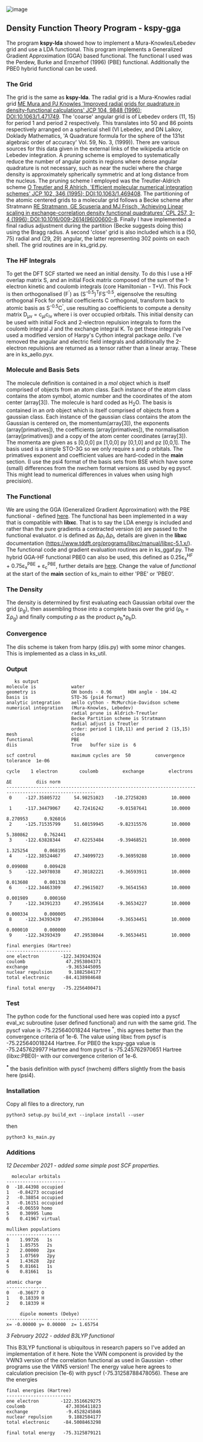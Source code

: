 ![image](https://user-images.githubusercontent.com/73105740/142720205-ddb5a6ad-4d6c-4a1a-8171-9ea1af5eece4.png)
## Density Function Theory Program - kspy-gga
  The program **kspy-lda** showed how to implement a Mura-Knowles/Lebedev grid and use a LDA functional. This program implements a Generalized Gradient Approximation (GGA) based functional. The functional I used was the Perdew, Burke and Ernzerhof (1996) (PBE) functional. Additionally the PBE0 hybrid functional can be used.

### The Grid
  The grid is the same as **kspy-lda**. The radial grid is a Mura-Knowles radial grid [ME Mura and PJ Knowles 'Improved radial grids for quadrature in density-functional calculations' JCP 104, 9848 (1996); DOI:10.1063/1.471749](https://aip.scitation.org/doi/10.1063/1.471749). The 'coarse' angular grid is of Lebedev orders (11, 15) for period 1 and period 2 respectively. This translates into 50 and 86 points respectively arranged on a spherical shell (VI Lebedev, and DN Laikov, Doklady Mathematics, 'A Quadrature formula for the sphere of the 131st algebraic order of accuracy' Vol. 59, No. 3, (1999)). There are various sources for this data given in the external links of the wikipedia article on Lebedev integration.  A pruning scheme is employed to systematically reduce the number of angular points in regions where dense angular quadrature is not necessary, such as near the nuclei where the charge density is approximately spherically symmetric and at long distance from the nucleus. The pruning scheme I employed was the Treutler-Aldrich scheme [O Treutler and R Ahlrich, 'Efficient molecular numerical integration schemes' JCP 102, 346 (1995); DOI:10.1063/1.469408](https://aip.scitation.org/doi/pdf/10.1063/1.469408). The partitioning of the atomic centered grids to a molecular grid follows a Becke scheme after Stratmann [RE Stratmann, GE Scuseria and MJ Frisch, 'Achieving Linear scaling in exchange-correlation density functional quadratures' CPL 257, 3-4 (1996); DOI:10.1016/009-2614(96)00600-8](https://www.sciencedirect.com/science/article/abs/pii/0009261496006008?via%3Dihub). Finally I have implemented a final radius adjustment during the partition (Becke suggests doing this) using the Bragg radius. A second 'close' grid is also included which is a (50, 75) radial and (29, 29) angular, the latter representing 302 points on each shell. The grid routines are in ks_grid.py.

### The HF Integrals
  To get the DFT SCF started we need an initial density. To do this I use a HF overlap matrix S, and an initial Fock matrix composed of the sum of the 1-electron kinetic and coulomb integrals (core Hamiltonian - T+V). This Fock is then orthogonalised (F<sup>'</sup>) as (S<sup>-0.5</sup>)<sup>T</sup>FS<sup>-0.5</sup>, eigensolve the resulting orthogonal Fock for orbital coefficients C orthogonal, transform back to atomic basis as S<sup>-0.5</sup>C<sup>'</sup>, use resulting ao coefficients to compute a density matrix D<sub>&mu;&nu;</sub> = c<sub>&mu;i</sub>c<sub>i&nu;</sub> where i is over occupied orbitals. This initial density can be used with initial Fock and 2-electron repulsion integrals to form the coulomb integral J and the exchange integral K. To get these integrals I've used a modified version of Harpy's Cython integral package *aello*. I've removed the angular and electric field integrals and additionally the 2-electron repulsions are returned as a tensor rather than a linear array. These are in ks_aello.pyx.

### Molecule and Basis Sets
  The molecule definition is contained in a *mol* object which is itself comprised of objects from an atom class. Each instance of the atom class contains the atom symbol, atomic number and the coordinates of the atom center (array[3]). The molecule is hard coded as H<sub>2</sub>O. The basis is contained in an *orb* object which is itself comprised of objects from a gaussian class. Each instance of the gaussian class contains the atom the Gaussian is centered on, the momentum(array[3]), the exponents (array[primatives]), the coefficients (array[primatives]), the normalisation (array[primatives]) and a copy of the atom center coordinates (array[3]). The momenta are given as s [0,0,0] px [1,0,0] py [0,1,0] and pz [0,0,1]. The basis used is a simple STO-3G so we only require s and p orbitals. The primatives exponent and coefficient values are hard-coded in the __main__ section. (I use the psi4 format of the basis sets from BSE which have some (small) differences from the nwchem format versions as used by eg pyscf. This might lead to numerical differences in values when using high precision).

### The Functional
  We are using the GGA (Generalized Gradient Approximation) with the PBE functional - defined [here](https://www.chem.uci.edu/~kieron/dft/pubs/PBE97.pdf). The functional has been implemented in a way that is compatible with **libxc**. That is to say the LDA energy is included and rather than the pure gradients a contracted version (&sigma;) are passed to the functional evaluator. &sigma; is defined as &Delta;&rho;<sub>i</sub>.&Delta;&rho;<sub>i</sub>, details are given in the **libxc** documentation (https://www.tddft.org/programs/libxc/manual/libxc-5.1.x/). The functional code and gradient evaluation routines are in ks_ggaf.py. The hybrid GGA-HF functional PBE0 can also be used, this defined as 0.25&epsilon;<sub>x</sub><sup>HF</sup> + 0.75&epsilon;<sub>x</sub><sup>PBE</sup> + &epsilon;<sub>c</sub><sup>PBE</sup>, further details are [here](https://en.wikipedia.org/wiki/Hybrid_functional). Change the value of *functional* at the start of the __main__ section of ks_main to either 'PBE' or 'PBE0'.

### The Density
  The density is determined by first evaluating each Gaussian orbital over the grid (&rho;<sub>g</sub>), then assembling those into a complete basis over the grid (&rho;<sub>b</sub> = &Sigma;&rho;<sub>g</sub>) and finally computing &rho; as the product  &rho;<sub>b</sub>*&rho;<sub>b</sub>D. 

### Convergence
  The diis scheme is taken from harpy (diis.py) with some minor changes. This is implemented as a class in ks_util.

### Output
       ks output
    molecule is             water
    geometry is             OH bonds - 0.96      HOH angle - 104.42
    basis is                STO-3G {psi4 format}
    analytic integration    aello cython - McMurchie-Davidson scheme
    numerical integration   (Mura-Knowles, Lebedev)
                            radial prune is Aldrich-Treutler
                            Becke Partition scheme is Stratmann 
                            Radial adjust is Treutler
                            order: period 1 (10,11) and period 2 (15,15)
    mesh                    close
    functional              PBE
    diis                    True   buffer size is  6

    scf control             maximum cycles are  50         convergence tolerance  1e-06
 
    cycle    1 electron        coulomb         exchange         electrons
                                                                                   ΔE         diis norm
    -------------------------------------------------------------------------------------------------------
     0     -127.35805722     54.98251023    -10.27258203         10.0000 

     1     -117.34479067     42.72416242     -9.01587641         10.0000 
                                                                                 8.270953      0.926016 
     2     -125.71535799     51.60159945     -9.82315576         10.0000 
                                                                                 5.380862      0.762441 
     3     -122.63828344     47.62253484     -9.39468521         10.0000 
                                                                                 1.325254      0.068195 
     4     -122.38524467     47.34099723     -9.36959288         10.0000 
                                                                                 0.099008      0.009428 
     5     -122.34978038     47.30182221     -9.36593911         10.0000 
                                                                                 0.013608      0.001338 
     6     -122.34463309     47.29615027     -9.36541563         10.0000 
                                                                                 0.001989      0.000160 
     7     -122.34391233     47.29535614     -9.36534227         10.0000 
                                                                                 0.000334      0.000005 
     8     -122.34393439     47.29538044     -9.36534451         10.0000 
                                                                                 0.000010      0.000000 
     9     -122.34393439     47.29538044     -9.36534451         10.0000 

    final energies (Hartree)
    ------------------------
    one electron        -122.3439343924
    coulomb               47.2953804371  
    exchange              -9.3653445095  
    nuclear repulsion      9.1882584177   
    total electronic     -84.4138984648 

    final total energy   -75.2256400471 


### Test
  The python code for the functional used here was copied into a pyscf eval_xc subroutine (user defined functional) and run with the same grid. The pyscf value is -75.225640018244 Hartree <sup>*</sup>, this agrees better than the convergence criteria of 1e-6. The value using libxc from pyscf is -75.225640018244 Hartree. For PBE0 the kspy-gga value is -75.2457629977  Hartree and from pyscf  is -75.245762970651 Hartree (libxc:PBE0)- with our convergence criterion of 1e-6.
  
  **<sup>*</sup>** the basis definition with pyscf (nwchem) differs slightly from the basis here (psi4).

### Installation
  Copy all files to a directory, run

    python3 setup.py build_ext --inplace install --user

then 

    python3 ks_main.py

### Additions 
*12 December 2021 - added some simple post SCF properties.*

      molecular orbitals
    ----------------------
    0  -18.44398 occupied  
    1   -0.84273 occupied  
    2   -0.38854 occupied  
    3   -0.16151 occupied  
    4   -0.06559 homo      
    5    0.30995 lumo      
    6    0.41967 virtual   

    mulliken populations
    --------------------
    0    1.99726   1s  
    1    1.85755   2s  
    2    2.00000   2px 
    3    1.07569   2py 
    4    1.43628   2pz 
    5    0.81661   1s  
    6    0.81661   1s  

    atomic charge
    ---------------
    0   -0.36677 O   
    1    0.18339 H   
    2    0.18339 H   

         dipole momemts (Debye)
    ----------------------------------
    x= -0.00000 y= 0.00000  z= 1.65754 

*3 February 2022 - added B3LYP functional*

This B3LYP functional is ubiquitous in research papers so I've added an implementation of it here. Note the VWN component is provided by the VWN3 version of the correlation functional as used in Gaussian - other programs use the VWN5 version! The energy value here agrees to calculation precision  (1e-6) with pyscf (-75.31258788478056). These are the energies

    final energies (Hartree)
    ------------------------
    one electron        -122.3516629275
    coulomb               47.3036411823
    exchange              -9.4528245846
    nuclear repulsion      9.1882584177
    total electronic     -84.5008463298

    final total energy   -75.3125879121
